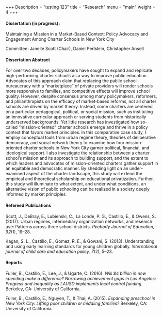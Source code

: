 +++
Description = "testing 123"
title = "Research"
menu = "main"
weight = 4
+++

#### Dissertation (in progress):  
Maintaining a Mission in a Market-Based Context: Policy Advocacy and Engagement Among Charter Schools in New York City

Committee: Janelle Scott (Chair), Daniel Perlstein, Christopher Ansell

#### Dissertation Abstract
For over two decades, policymakers have sought to expand and replicate high-performing charter schools as a way to improve public education. Advocates of this approach claim that replacing the public school bureaucracy with a “marketplace” of private providers will render schools more responsive to families, and competitive effects will improve school quality. However, despite consensus among many policymakers, reformers, and philanthropists on the efficacy of market-based reforms, not all charter schools are driven by market theory. Instead, some charters are centered on a particular pedagogical, political, or social mission, such as instituting an innovative curricular approach or serving students from historically underserved backgrounds. Yet little research has investigated how so-called “mission-oriented” charter schools emerge and thrive in a policy context that favors market principles. In this comparative case study, I employ conceptual tools from urban regime theory, theories of deliberative democracy, and social network theory to examine how four mission-oriented charter schools in New York City garner political, financial, and ideological support. I also investigate the relationship between a charter school’s mission and its approach to building support, and the extent to which leaders and advocates of mission-oriented charters gather support in an equitable and democratic manner. By shedding light on an under-examined aspect of the charter landscape, this study will extend the empirical and theoretical scholarship on educational privatization. Further, this study will illuminate to what extent, and under what conditions, an alternative vision of public schooling can be realized in a society deeply informed by market principles.

#### Refereed Publications  
Scott, J., DeBray, E., Lubienski, C., La Londe, P. G., Castillo, E., & Owens, S. (2017). Urban regimes, intermediary organization networks, and research use: Patterns across three school districts. *Peabody Journal of Education, 92*(1), 16–28.  

Kagan, S. L., Castillo, E., Gomez, R. E., & Gowani, S. (2013). Understanding and using early learning standards for young children globally. *International journal of child care and education policy, 7*(2), 5–23.

#### Reports  
Fuller, B., Castillo, E., Lee, J., & Ugarte, C. (2016). *Will $4 billion in new spending make a difference? Narrowing achievement gaps in Los Angeles: Progress and inequality as LAUSD implements local control funding.* Berkeley, CA: University of California.  

Fuller, B., Castillo, E., Nguyen, T., & Thai, A. (2015). *Expanding preschool in New York City: Lifting poor children or middling families?* Berkeley, CA: University of California.
